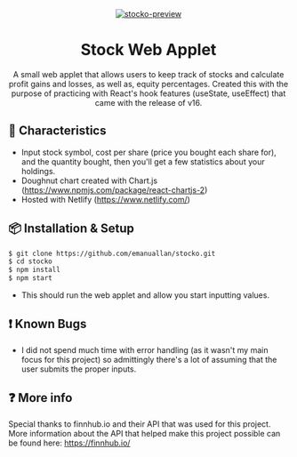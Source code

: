 <div align="center">
<a href="https://ibb.co/Y8ZzMsP"><img src="https://aeserna.com/img/stocko.png" alt="stocko-preview" border="0"></a>
</div>

<h1 align="center">Stock Web Applet</h1>


<div align="center">
  A small web applet that allows users to keep track of stocks and
                                    calculate profit gains and losses, as well as, equity percentages. Created this with
                                    the
                                    purpose of practicing with React's hook features (useState, useEffect) that came
                                    with the release of v16.
</div>

## 🍭 Characteristics
- Input stock symbol, cost per share (price you bought each share for), and the quantity bought, then you'll get a few statistics about your holdings.
- Doughnut chart created with Chart.js (https://www.npmjs.com/package/react-chartjs-2)
- Hosted with Netlify (https://www.netlify.com/)


## 📦 Installation & Setup
```bash
$ git clone https://github.com/emanuallan/stocko.git
$ cd stocko
$ npm install
$ npm start
```

- This should run the web applet and allow you start inputting values.

## ❗️ Known Bugs
- I did not spend much time with error handling (as it wasn't my main focus for this project) so admittingly there's a lot of assuming that the user submits the proper inputs. 

## ❓ More info
Special thanks to finnhub.io and their API that was used for this project. More information about the API that helped make this project possible can be found here: https://finnhub.io/
